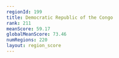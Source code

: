 ```yaml
---
regionId: 199
title: Democratic Republic of the Congo
rank: 211
meanScore: 59.17
globalMeanScore: 73.46
numRegions: 220
layout: region_score
---
```

